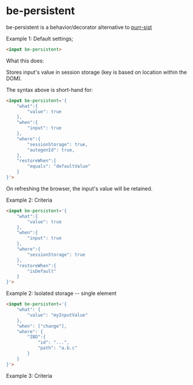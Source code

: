 # be-persistent

be-persistent is a behavior/decorator alternative to [purr-sist](https://github.com/bahrus/purr-sist)

Example 1:  Default settings;

```html
<input be-persistent>
```

What this does:

Stores input's value in session storage (key is based on location within the DOM).

The syntax above is short-hand for:

```html
<input be-persistent='{
    "what":{
        "value": true
    },
    "when":{
        "input": true
    },
    "where":{
        "sessionStorage": true,
        "autogenId": true,
    },
    "restoreWhen":{
        "equals": "defaultValue"
    }
}'>
```

On refreshing the browser, the input's value will be retained.

Example 2:  Criteria

```html
<input be-persistent='{
    "what":{
        "value": true
    },
    "when":{
        "input": true
    },
    "where":{
        "sessionStorage": true
    },
    "restoreWhen":{
        "isDefault"
    }
}'>
```

Example 2:  Isolated storage -- single element

```html
<input be-persistent='{
    "what": {
        "value": "myInputValue"
    },
    "when": ["change"],
    "where": {
        "IBD":{
            "id": "...",
            "path": "a.b.c"
        }
    }
}'>
```

Example 3:  Criteria